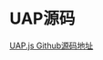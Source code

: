 # UAP源码

[UAP.js Github源码地址](https://github.com/wxs0302/uploadAndPreview/tree/main/uploadAndPreview/src)
